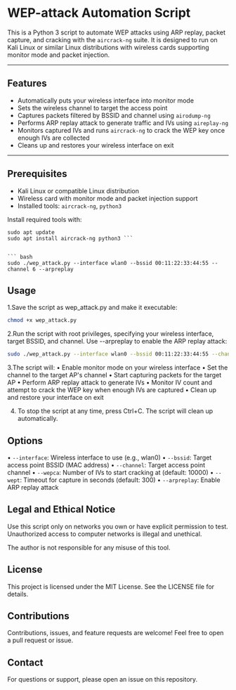 # WEP-attack Automation Script


This is a Python 3 script to automate WEP attacks using ARP replay, packet capture, and cracking with the `aircrack-ng` suite. It is designed to run on Kali Linux or similar Linux distributions with wireless cards supporting monitor mode and packet injection.

---

## Features

- Automatically puts your wireless interface into monitor mode
- Sets the wireless channel to target the access point
- Captures packets filtered by BSSID and channel using `airodump-ng`
- Performs ARP replay attack to generate traffic and IVs using `aireplay-ng`
- Monitors captured IVs and runs `aircrack-ng` to crack the WEP key once enough IVs are collected
- Cleans up and restores your wireless interface on exit

---

## Prerequisites

- Kali Linux or compatible Linux distribution
- Wireless card with monitor mode and packet injection support
- Installed tools: `aircrack-ng`, `python3`

Install required tools with:

```
sudo apt update
sudo apt install aircrack-ng python3 ```


``` bash
sudo ./wep_attack.py --interface wlan0 --bssid 00:11:22:33:44:55 --channel 6 --arpreplay
```


## Usage
1.Save the script as wep_attack.py and make it executable:

```bash
chmod +x wep_attack.py
```

2.Run the script with root privileges, specifying your wireless interface, target BSSID, and channel. Use --arpreplay to enable the ARP replay attack:

```bash
sudo ./wep_attack.py --interface wlan0 --bssid 00:11:22:33:44:55 --channel 6 --arpreplay
```


3.The script will:
• Enable monitor mode on your wireless interface
• Set the channel to the target AP's channel
• Start capturing packets for the target AP
• Perform ARP replay attack to generate IVs
• Monitor IV count and attempt to crack the WEP key      when enough IVs are captured
• Clean up and restore your interface on exit


4. To stop the script at any time, press Ctrl+C. The script will clean up automatically.


## Options

• `--interface`: Wireless interface to use (e.g.,   wlan0)
• `--bssid`: Target access point BSSID (MAC address)
• `--channel`: Target access point channel
• `--wepca`: Number of IVs to start cracking at (default: 10000)
• `--wept`: Timeout for capture in seconds (default: 300)
• `--arpreplay`: Enable ARP replay attack


## Legal and Ethical Notice
Use this script only on networks you own or have explicit permission to test. Unauthorized access to computer networks is illegal and unethical.

The author is not responsible for any misuse of this tool.


## License
This project is licensed under the MIT License. See the LICENSE file for details.


## Contributions
Contributions, issues, and feature requests are welcome! Feel free to open a pull request or issue.


## Contact
For questions or support, please open an issue on this repository.


